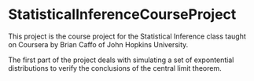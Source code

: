 # StatisticalInferenceCourseProject

This project is the course project for the Statistical Inference class taught on Coursera by Brian Caffo of John Hopkins University.

The first part of the project deals with simulating a set of expontential distributions to verify the conclusions of the central limit theorem.

